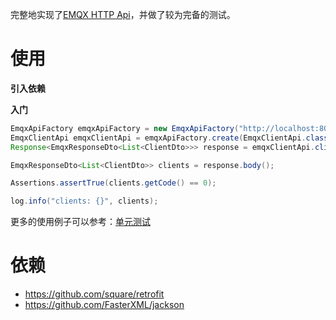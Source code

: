 完整地实现了[EMQX HTTP Api](https://docs.emqx.cn/broker/v4.3/advanced/http-api.html)，并做了较为完备的测试。

# 使用

**引入依赖**

**入门**

```java
EmqxApiFactory emqxApiFactory = new EmqxApiFactory("http://localhost:8081", "admin", "public");
EmqxClientApi emqxClientApi = emqxApiFactory.create(EmqxClientApi.class);
Response<EmqxResponseDto<List<ClientDto>>> response = emqxClientApi.clients(Collections.emptyMap()).execute();

EmqxResponseDto<List<ClientDto>> clients = response.body();

Assertions.assertTrue(clients.getCode() == 0);

log.info("clients: {}", clients);
```

更多的使用例子可以参考：[单元测试](https://github.com/gcdd1993/emqx-java-sdk/tree/master/emqx-http-sdk/src/test/java/io/github/gcdd1993/emqx/sdk/http)

# 依赖

- https://github.com/square/retrofit
- https://github.com/FasterXML/jackson